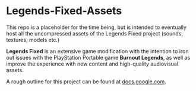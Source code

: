 # Legends-Fixed-Assets

This repo is a placeholder for the time being, but is intended to eventually host all the uncompressed assets of the Legends Fixed project (sounds, textures, models etc.)

**Legends Fixed** is an extensive game modification with the intention to iron out issues with the PlayStation Portable game **Burnout Legends**, as well as improve the experience with new content and high-quality audiovisual assets.

A rough outline for this project can be found at [docs.google.com](https://docs.google.com/document/d/1uvSkF7xkh0Sn_A1lT9iJTvjoBMVbbU_fLH02fKgjMLY/edit).
